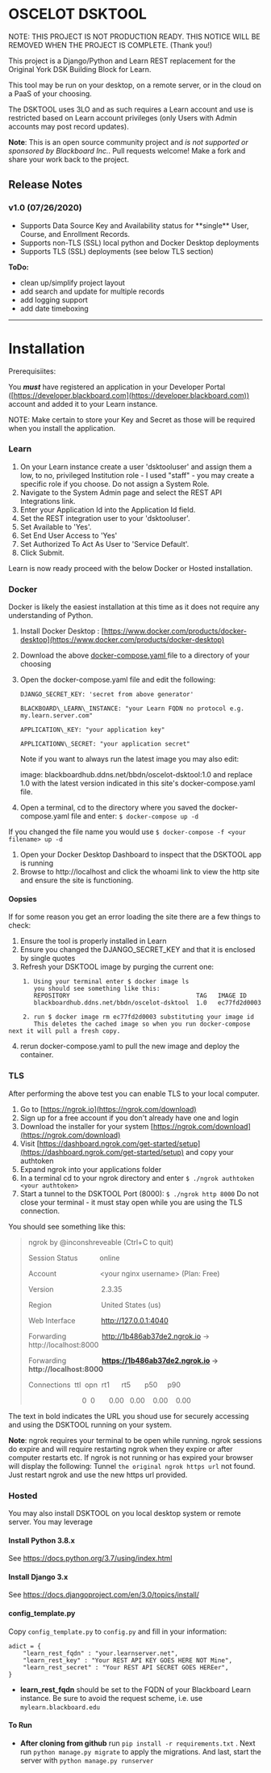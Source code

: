 # OSCELOT DSKTOOL

NOTE: THIS PROJECT IS NOT PRODUCTION READY. THIS NOTICE WILL BE REMOVED WHEN THE PROJECT IS COMPLETE. (Thank you!)

This project is a Django/Python and Learn REST replacement for the Original York DSK Building Block for Learn.

This tool may be run on your desktop, on a remote server, or in the cloud on a PaaS of your choosing.

The DSKTOOL uses 3LO and as such requires a Learn account and use is restricted based on Learn account privileges (only Users with Admin accounts may post record updates).

**Note**: This is an open source community project and *is not supported or sponsored by Blackboard Inc.*. Pull requests welcome! Make a fork and share your work back to the project.

## Release Notes
### v1.0 (07/26/2020)
<ul>
  <li> Supports Data Source Key and Availability status for **single** User, Course, and Enrollment Records. </li>
  <li> Supports non-TLS (SSL) local python and Docker Desktop deployments
  <li> Supports TLS (SSL) deployments (see below TLS section)
</ul>

**ToDo:**
  <ul>
    <li>clean up/simplify project layout</li>
    <li>add search and update for multiple records</li>
    <li>add logging support</li>
    <li>add date timeboxing</li>
  </ul>
<hr>

# Installation

Prerequisiites:

You ***must*** have registered an application in your Developer Portal ([https://developer.blackboard.com](https://developer.blackboard.com)) account and added it to your Learn instance. 

NOTE: Make certain to store your Key and Secret as those will be required when you install the application.

### Learn
1. On your Learn instance create a user 'dsktooluser' and assign them a low, to no, privileged Institution role - I used "staff" - you may create a specific role if you choose. Do not assign a System Role. 
2. Navigate to the System Admin page and select the REST API Integrations link.
3. Enter your Application Id into the Application Id field.
2. Set the REST integration user to your 'dsktooluser'.
1. Set Available to 'Yes'.
1. Set End User Access to 'Yes'
1. Set Authorized To Act As User to 'Service Default'.
2. Click Submit.

Learn is now ready proceed with the below Docker or Hosted installation.


### Docker
Docker is likely the easiest installation at this time as it does not require any understanding of Python.

1. Install Docker Desktop : [https://www.docker.com/products/docker-desktop](https://www.docker.com/products/docker-desktop)
1. Download the above <a id="raw-url" href="https://raw.githubusercontent.com/moneil/DSKTool/master/docker-compose.yaml" download> docker-compose.yaml </a> file to a directory of your choosing
2. Open the docker-compose.yaml file and edit the following:

    ````
    DJANGO_SECRET_KEY: 'secret from above generator'

    BLACKBOARD\_LEARN\_INSTANCE: "your Learn FQDN no protocol e.g. my.learn.server.com"
   
    APPLICATION\_KEY: "your application key"

    APPLICATIONN\_SECRET: "your application secret"
    ````
   Note if you want to always run the latest image you may also edit: 
   
   image: blackboardhub.ddns.net/bbdn/oscelot-dsktool:1.0 
   and replace 1.0 with the latest version indicated in this site's docker-compose.yaml file.

4. Open a terminal, cd to the directory where you saved the docker-compose.yaml file and enter: `$ docker-compose up -d`

  If you changed the file name you would use `$ docker-compose -f <your filename> up -d`
  
1. Open your Docker Desktop Dashboard to inspect that the DSKTOOL app is running 
1. Browse to http://localhost and click the whoami link to view the http site and ensure the site is functioning.

#### Oopsies
If for some reason you get an error loading the site there are a few things to check:

1. Ensure the tool is properly installed in Learn
2. Ensure you changed the DJANGO_SECRET_KEY and that it is enclosed by single quotes
3. Refresh your DSKTOOL image by purging the current one:

```
    1. Using your terminal enter $ docker image ls
       you should see something like this:
       REPOSITORY                                   TAG   IMAGE ID
       blackboardhub.ddns.net/bbdn/oscelot-dsktool  1.0   ec77fd2d0003
       
    2. run $ docker image rm ec77fd2d0003 substituting your image id
       This deletes the cached image so when you run docker-compose next it will pull a fresh copy.
```

4. rerun docker-compose.yaml to pull the new image and deploy the container.

### TLS
After performing the above test you can enable TLS to your local computer. 

1. Go to [https://ngrok.io](https://ngrok.com/download)
2. Sign up for a free account if you don't already have one and login
3. Download the installer for your system [https://ngrok.com/download](https://ngrok.com/download)
4. Visit [https://dashboard.ngrok.com/get-started/setup](https://dashboard.ngrok.com/get-started/setup) and copy your authtoken
5. Expand ngrok into your applications folder
6. In a terminal cd to your ngrok directory and enter `$ ./ngrok authtoken <your authtoken>`
5. Start a tunnel to the DSKTOOL Port (8000): `$ ./ngrok http 8000`
Do not close your terminal - it must stay open while you are using the TLS connection. 

You should see something like this:


> ngrok by @inconshreveable                                                    (Ctrl+C to quit)
> 
> Session Status&nbsp;&nbsp;&nbsp;&nbsp;&nbsp;&nbsp;&nbsp;&nbsp;&nbsp;&nbsp;&nbsp;online
> 
> Account&nbsp;&nbsp;&nbsp;&nbsp;&nbsp;&nbsp;&nbsp;&nbsp;&nbsp;&nbsp;&nbsp;&nbsp;&nbsp;&nbsp;&nbsp;&nbsp;&nbsp;&nbsp;&nbsp;&nbsp;&nbsp;&nbsp;&lt;your nginx username&gt; (Plan: Free)
> 
> Version&nbsp;&nbsp;&nbsp;&nbsp;&nbsp;&nbsp;&nbsp;&nbsp;&nbsp;&nbsp;&nbsp;&nbsp;&nbsp;&nbsp;&nbsp;&nbsp;&nbsp;&nbsp;&nbsp;&nbsp;&nbsp;&nbsp;&nbsp;&nbsp;2.3.35
> 
> Region&nbsp;&nbsp;&nbsp;&nbsp;&nbsp;&nbsp;&nbsp;&nbsp;&nbsp;&nbsp;&nbsp;&nbsp;&nbsp;&nbsp;&nbsp;&nbsp;&nbsp;&nbsp;&nbsp;&nbsp;&nbsp;&nbsp;&nbsp;&nbsp;&nbsp;United States (us)
> 
> Web Interface&nbsp;&nbsp;&nbsp;&nbsp;&nbsp;&nbsp;&nbsp;&nbsp;&nbsp;&nbsp;&nbsp;&nbsp;&nbsp;http://127.0.0.1:4040
> 
> Forwarding&nbsp;&nbsp;&nbsp;&nbsp;&nbsp;&nbsp;&nbsp;&nbsp;&nbsp;&nbsp;&nbsp;&nbsp;&nbsp;&nbsp;&nbsp;&nbsp;&nbsp;&nbsp;http://1b486ab37de2.ngrok.io -> http://localhost:8000
> 
> Forwarding&nbsp;&nbsp;&nbsp;&nbsp;&nbsp;&nbsp;&nbsp;&nbsp;&nbsp;&nbsp;&nbsp;&nbsp;&nbsp;&nbsp;&nbsp;&nbsp;&nbsp;&nbsp;**https://1b486ab37de2.ngrok.io -> http://localhost:8000**
> 
> Connections&nbsp;&nbsp;ttl&nbsp;&nbsp;opn&nbsp;&nbsp;rt1&nbsp;&nbsp;&nbsp;&nbsp;&nbsp;&nbsp;rt5&nbsp;&nbsp;&nbsp;&nbsp;&nbsp;&nbsp;&nbsp;p50&nbsp;&nbsp;&nbsp;&nbsp;&nbsp;p90
> 
>&nbsp;&nbsp;&nbsp;&nbsp; &nbsp;&nbsp;&nbsp;&nbsp;&nbsp;&nbsp;&nbsp;&nbsp;&nbsp;&nbsp;&nbsp;&nbsp;&nbsp;&nbsp;&nbsp;&nbsp;&nbsp;&nbsp;&nbsp;&nbsp;&nbsp;&nbsp;0&nbsp;&nbsp;0&nbsp;&nbsp;&nbsp;&nbsp;&nbsp;&nbsp;&nbsp;0.00&nbsp;&nbsp;&nbsp;0.00&nbsp;&nbsp;&nbsp;&nbsp;0.00&nbsp;&nbsp;&nbsp;&nbsp;0.00

The text in bold indicates the URL you shoud use for securely accessing and using the DSKTOOL running on your system.

**Note**: ngrok requires your terminal to be open while running. ngrok sessions do expire and will require restarting ngrok when they expire or after computer restarts etc. If ngrok is not running or has expired your browser will display the following: Tunnel `the original ngrok https url` not found. Just restart ngrok and use the new https url provided.


### Hosted
You may also install DSKTOOL on you local desktop system or remote server. You may leverage 

#### Install Python 3.8.x

See https://docs.python.org/3.7/using/index.html

#### Install Django 3.x

See https://docs.djangoproject.com/en/3.0/topics/install/

#### config_template.py

Copy `config_template.py` to `config.py` and fill in your information:

```
adict = {
    "learn_rest_fqdn" : "your.learnserver.net",
    "learn_rest_key" : "Your REST API KEY GOES HERE NOT Mine",
    "learn_rest_secret" : "Your REST API SECRET GOES HEREer",
}

```

* **learn_rest_fqdn** should be set to the FQDN of your Blackboard Learn instance. Be sure to avoid the request scheme, i.e. use `mylearn.blackboard.edu`


#### To Run

* **After cloning from github** run `pip install -r requirements.txt` . Next run `python manage.py migrate` to apply the migrations. And last, start the server with `python manage.py runserver`

